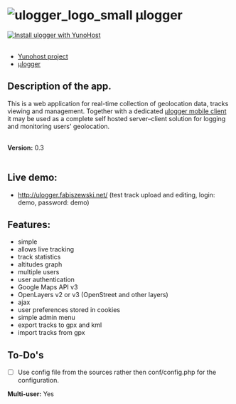 # ![ulogger_logo_small](https://cloud.githubusercontent.com/assets/3366666/24080878/0288f046-0ca8-11e7-9ffd-753e5c417756.png) μlogger
[![Install ulogger with YunoHost](https://install-app.yunohost.org/install-with-yunohost.png)](https://install-app.yunohost.org/?app=ulogger) <br><br>

- [Yunohost project](https://yunohost.org)
- [μlogger](https://github.com/bfabiszewski/ulogger-server)

## Description of the app.
This is a web application for real-time collection of geolocation data, tracks viewing and management. Together with a dedicated [μlogger mobile client](https://github.com/bfabiszewski/ulogger-android) it may be used as a complete self hosted server–client solution for logging and monitoring users' geolocation.<br><br>

<strong>Version:</strong> 0.3 <br><br>

## Live demo:
- http://ulogger.fabiszewski.net/ (test track upload and editing, login: demo, password: demo)

## Features:
- simple
- allows live tracking
- track statistics
- altitudes graph
- multiple users
- user authentication
- Google Maps API v3
- OpenLayers v2 or v3 (OpenStreet and other layers)
- ajax
- user preferences stored in cookies
- simple admin menu
- export tracks to gpx and kml
- import tracks from gpx

## To-Do's
- [ ] Use config file from the sources rather then conf/config.php for the configuration.

**Multi-user:** Yes

